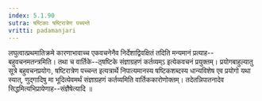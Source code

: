 ```yaml
---
index: 5.1.90
sutra: षष्टिकाः षष्टिरात्रेण पच्यन्ते
vritti: padamanjari
---
```


 लघुत्वात्प्रथमातिक्रमे कारणाभावाच्च एकवचनेनैव निर्देशाद्विवक्षितं तदिति मन्यमानं प्रत्याह--बहुवचनमतन्त्रमिति। तथा च वार्तिके--ठ्षष्टिके संज्ञाग्रहणं कर्तव्यम्ऽ इत्येकवचनं प्रयुक्तम्। प्रयोगबाहुल्यातु सूत्रे बहुवचनप्रयोगः, षष्टिरात्रेण पच्चन्त इत्यत्रार्थे निपात्यमानस्य षष्टिकशब्दस्य धान्यविशेष एव प्रयोगो यथा स्यात्, णुद्गादिषु मा भूदित्येवमर्थं संज्ञाग्रहणं कर्तव्यमिति वार्तिककारोणोक्तम्। तदेतन्निपातनादेव सिद्धमित्यभिप्रायेणाह--संज्ञैषेत्यादि ॥